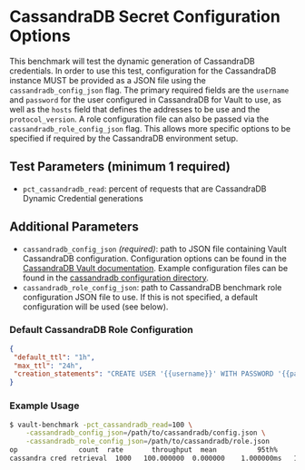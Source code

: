 # CassandraDB Secret Configuration Options

This benchmark will test the dynamic generation of CassandraDB credentials. In order to use this test, configuration for the CassandraDB instance MUST be provided as a JSON file using the `cassandradb_config_json` flag. The primary required fields are the `username` and `password` for the user configured in CassandraDB for Vault to use, as well as the `hosts` field that defines the addresses to be use and the `protocol_version`.  A role configuration file can also be passed via the `cassandradb_role_config_json` flag. This allows more specific options to be specified if required by the CassandraDB environment setup.

## Test Parameters (minimum 1 required)

- `pct_cassandradb_read`: percent of requests that are CassandraDB Dynamic Credential generations

## Additional Parameters

- `cassandradb_config_json` _(required)_: path to JSON file containing Vault CassandraDB configuration.  Configuration options can be found in the [CassandraDB Vault documentation](https://developer.hashicorp.com/vault/api-docs/secret/databases/cassandra#configure-connection).  Example configuration files can be found in the [cassandradb configuration directory](/configs/cassandradb/).
- `cassandradb_role_config_json`: path to CassandraDB benchmark role configuration JSON file to use.  If this is not specified, a default configuration will be used (see below).

### Default CassandraDB Role Configuration

```json
{
 "default_ttl": "1h",
 "max_ttl": "24h",
 "creation_statements": "CREATE USER '{{username}}' WITH PASSWORD '{{password}}' NOSUPERUSER; GRANT SELECT ON ALL KEYSPACES TO {{username}};"
}
```

### Example Usage

```bash
$ vault-benchmark -pct_cassandradb_read=100 \
    -cassandradb_config_json=/path/to/cassandradb/config.json \
    -cassandradb_role_config_json=/path/to/cassandradb/role.json
op               count  rate       throughput  mean          95th%         99th%         successRatio
cassandra cred retrieval  1000   100.000000  0.000000    1.000000ms   1.000000ms   1.000000ms   0.00%
```
